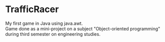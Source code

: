 # TrafficRacer
My first game in Java using java.awt.<br/>
Game done as a mini-project on a subject "Object-oriented programming" during third semester on engineering studies.

